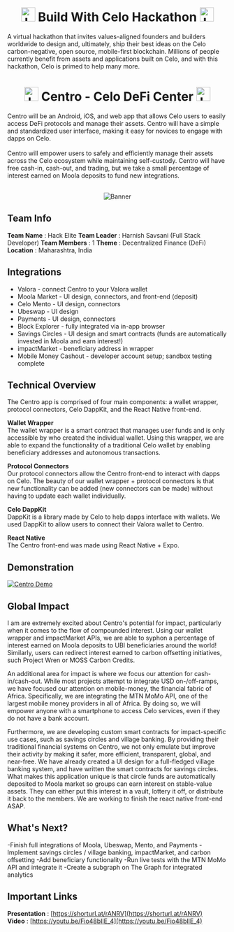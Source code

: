 <h1 align="center">
  <img src="https://user-images.githubusercontent.com/68416821/199021333-ba6a2781-30ca-4d14-91b9-30221d94c761.png" width="32" alt="Logo">
  Build With Celo Hackathon
  <img src="https://user-images.githubusercontent.com/68416821/199021333-ba6a2781-30ca-4d14-91b9-30221d94c761.png" width="32" alt="Logo">
</h1>
A virtual hackathon that invites values-aligned founders and builders worldwide to design and, ultimately, ship their best ideas on the Celo carbon-negative, open source, mobile-first blockchain. Millions of people currently benefit from assets and applications built on Celo, and with this hackathon, Celo is primed to help many more.

<h1 align="center">
  <img src="https://user-images.githubusercontent.com/68416821/199021333-ba6a2781-30ca-4d14-91b9-30221d94c761.png" width="32" alt="Logo">
  Centro - Celo DeFi Center
  <img src="https://user-images.githubusercontent.com/68416821/199021333-ba6a2781-30ca-4d14-91b9-30221d94c761.png" width="32" alt="Logo">
</h1>
Centro will be an  Android, iOS, and web app that allows Celo users to easily access DeFi protocols and manage their assets. Centro will have a simple and standardized user interface, making it easy for novices to engage with dapps on Celo. <br> <br>Centro will empower users to safely and efficiently manage their assets across the Celo ecosystem while maintaining self-custody. Centro will have free cash-in, cash-out, and trading, but we take a small percentage of interest earned on Moola deposits to fund new integrations.
<p align="center" >
  <br>
  <img src="https://user-images.githubusercontent.com/68416821/199023123-64815d48-864d-4fd2-9f72-247f2852dd0e.png" alt="Banner">
</p>

## Team Info
**Team Name** : Hack Elite
**Team Leader** : Harnish Savsani (Full Stack Developer)
**Team Members** : 1
**Theme** : Decentralized Finance (DeFi)
**Location** : Maharashtra, India


## Integrations
- Valora - connect Centro to your Valora wallet
- Moola Market - UI design, connectors, and front-end (deposit)
- Celo Mento - UI design, connectors
- Ubeswap - UI design
- Payments - UI design, connectors
- Block Explorer - fully integrated via in-app browser
- Savings Circles - UI design and smart contracts (funds are automatically invested in Moola and earn interest!)
- impactMarket - beneficiary address in wrapper
- Mobile Money Cashout - developer account setup; sandbox testing complete

## Technical Overview
The Centro app is comprised of four main components: a wallet wrapper, protocol connectors, Celo DappKit, and the React Native front-end.

**Wallet Wrapper**<br>
The wallet wrapper is a smart contract that manages user funds and is only accessible by who created the individual wallet. Using this wrapper, we are able to expand the functionality of a traditional Celo wallet by enabling beneficiary addresses and autonomous transactions.

**Protocol Connectors**<br>
Our protocol connectors allow the Centro front-end to interact with dapps on Celo. The beauty of our wallet wrapper + protocol connectors is that new functionality can be added (new connectors can be made) without having to update each wallet individually.

**Celo DappKit**<br>
DappKit is a library made by Celo to help dapps interface with wallets. We used DappKit to allow users to connect their Valora wallet to Centro.

**React Native**<br>
The Centro front-end was made using React Native + Expo.

## Demonstration
[![Centro Demo](https://user-images.githubusercontent.com/68416821/199027459-4fe37cec-66d1-459c-93c1-76cbe5eb2402.png)](https://youtu.be/Fio48bIlE_4)


## Global Impact
I am are extremely excited about Centro's potential for impact, particularly when it comes to the flow of compounded interest. Using our wallet wrapper and impactMarket APIs, we are able to syphon a percentage of interest earned on Moola deposits to UBI beneficiaries around the world! Similarly, users can redirect interest earned to carbon offsetting initiatives, such Project Wren or MOSS Carbon Credits.

An additional area for impact is where we focus our attention for cash-in/cash-out. While most projects attempt to integrate USD on-/off-ramps, we have focused our attention on mobile-money, the financial fabric of Africa. Specifically, we are integrating the MTN MoMo API, one of the largest mobile money providers in all of Africa. By doing so, we will empower anyone with a smartphone to access Celo services, even if they do not have a bank account.

Furthermore, we are developing custom smart contracts for impact-specific use cases, such as savings circles and village banking. By providing their traditional financial systems on Centro, we not only emulate but improve their activity by making it safer, more efficient, transparent, global, and near-free. We have already created a UI design for a full-fledged village banking system, and have written the smart contracts for savings circles. What makes this application unique is that circle funds are automatically deposited to Moola market so groups can earn interest on stable-value assets. They can either put this interest in a vault, lottery it off, or distribute it back to the members. We are working to finish the react native front-end ASAP.

## What's Next?
-Finish full integrations of Moola, Ubeswap, Mento, and Payments
-Implement savings circles / village banking, impactMarket, and carbon offsetting
-Add beneficiary functionality
-Run live tests with the MTN MoMo API and integrate it
-Create a subgraph on The Graph for integrated analytics

## Important Links
**Presentation** : [https://shorturl.at/rANRV](https://shorturl.at/rANRV)<br>
**Video** : [https://youtu.be/Fio48bIlE_4](https://youtu.be/Fio48bIlE_4)

